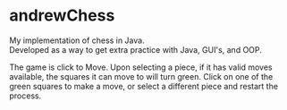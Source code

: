 # andrewChess
My implementation of chess in Java.   
Developed as a way to get extra practice with Java, GUI's, and OOP.   

The game is click to Move. Upon selecting a piece, if it has valid moves available, the squares it can move to will turn green. Click on one of the green squares to make a move, or select a different piece and restart the process.
